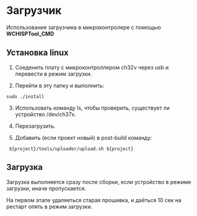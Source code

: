 # Загрузчик

Использование загрузчика в микроконтролере с помощью **WCHISPTool_CMD**

## Установка linux

 1. Соеденить плату с микроконтроллером ch32v через usb и перевести в режим загрузки.

 2. Перейти в эту папку и выполнить:
```bach
sudo ./install
```
 3. Использовать команду ls, чтобы проверить, существует ли устройство /dev/ch37x.

 4. Перезагрузить.

 5. Добавить (если проект новый) в post-build команду:
```bach
 ${project}/tools/uploader/upload.sh ${project}
 ```

## Загрузка

Загрузка выполняется сразу после сборки, если устройство в режиме загрузки, иначе пропускается.

На первом этапе удаляеться старая прошивка, и даёться 10 сек на рестарт опять в режим загрузки.
